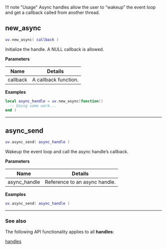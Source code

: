 !!! note "Usage"
    Async handles allow the user to “wakeup” the event loop and get a callback called from another thread.

## new_async

```lua
uv.new_async( callback )
```

Initialize the handle. A NULL callback is allowed.

__Parameters__

Name|Details
----|-------
callback|A callback function.

__Examples__

```lua
local async_handle = uv.new_async(function()
  -- Doing some work...
end )
```

---

## async_send

```lua
uv.async_send( async_handle )
```

Wakeup the event loop and call the async handle’s callback.

__Parameters__

Name|Details
----|-------
async_handle|Reference to an async handle.

__Examples__

```lua
uv.async_send( async_handle )
```

---

### See also

The following API functionality applies to all __handles__:

[handles](../handles)
